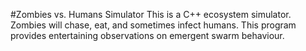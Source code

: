 #Zombies vs. Humans Simulator
This is a C++ ecosystem simulator. Zombies will chase, eat, and sometimes infect humans. This program provides entertaining observations on emergent swarm behaviour.
